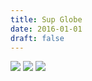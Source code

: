 ```yaml
---
title: Sup Globe
date: 2016-01-01
draft: false
---
```






![][img1]
![][img2]
![][img3]

[img1]: /img/sup-globe/dogo.jpg
[img2]: /img/sup-globe/
[img3]: /img/sup-globe/